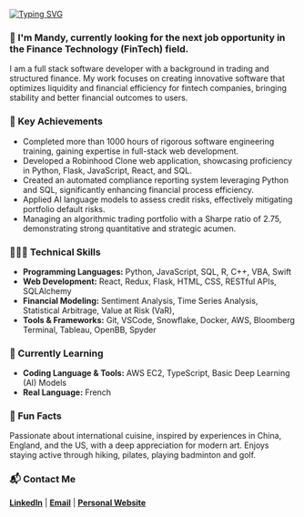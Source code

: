[![Typing SVG](https://readme-typing-svg.demolab.com?font=Bold+600&size=25&duration=2000&color=4485D7&vCenter=true&multiline=true&repeat=false&width=800&separator=%3C&lines=Hello+there!+Welcome+to+my+Github+😊+)](https://git.io/typing-svg)

### 👋 I'm Mandy, currently looking for the next job opportunity in the Finance Technology (FinTech) field.
I am a full stack software developer with a background in trading and structured finance. My work focuses on creating innovative software that optimizes liquidity and financial efficiency for fintech companies, bringing stability and better financial outcomes to users.

### 🥇 Key Achievements
- Completed more than 1000 hours of rigorous software engineering training, gaining expertise in full-stack web development.
- Developed a Robinhood Clone web application, showcasing proficiency in Python, Flask, JavaScript, React, and SQL.
- Created an automated compliance reporting system leveraging Python and SQL, significantly enhancing financial process efficiency.
- Applied AI language models to assess credit risks, effectively mitigating portfolio default risks.
- Managing an algorithmic trading portfolio with a Sharpe ratio of 2.75, demonstrating strong quantitative and strategic acumen.

### 👩🏻‍💻 Technical Skills
- **Programming Languages:** Python, JavaScript, SQL, R, C++, VBA, Swift
- **Web Development:** React, Redux, Flask, HTML, CSS, RESTful APIs, SQLAlchemy
- **Financial Modeling:** Sentiment Analysis, Time Series Analysis, Statistical Arbitrage, Value at Risk (VaR), 
- **Tools & Frameworks:** Git, VSCode, Snowflake, Docker, AWS, Bloomberg Terminal, Tableau, OpenBB, Spyder

### 📖 Currently Learning
- **Coding Language & Tools:** AWS EC2, TypeScript, Basic Deep Learning (AI) Models
- **Real Language:** French

### 🌟 Fun Facts
Passionate about international cuisine, inspired by experiences in China, England, and the US, with a deep appreciation for modern art. 
Enjoys staying active through hiking, pilates, playing badminton and golf.

### 📬 Contact Me
[**LinkedIn**](https://www.linkedin.com/in/mandycpan/) | [**Email**](mailto:mandyphc@gmail.com) | [**Personal Website**](https://mandypan.io/)




